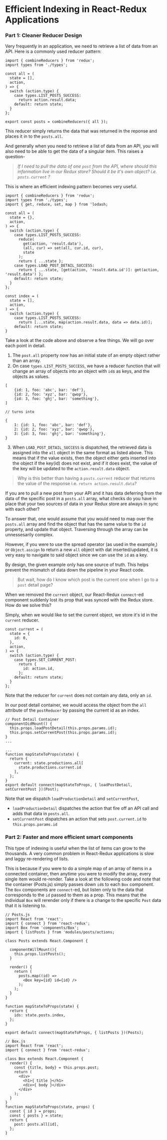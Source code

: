 # Efficient Indexing in React-Redux Applications

### Part 1: Cleaner Reducer Design

Very frequently in an application, we need to retrieve a list of data from an API. Here is a commonly used reducer pattern:

```
import { combineReducers } from 'redux';
import types from './types';

const all = (
  state = [],
  action,
) => {
  switch (action.type) {
    case types.LIST_POSTS_SUCCESS:
      return action.result.data;
    default: return state;
  }
};

export const posts = combineReducers({ all });
```
This reducer simply returns the data that was returned in the reponse and places it in to the `posts.all`.

And generally when you need to retrieve a list of data from an API, you will also need to be able to get the data of a singular item. This raises a question- 


> *If I need to pull the data of one `post` from the API, where should this information live in our Redux store? Should it be it's own object? i.e. `posts.current` ?*

This is where an efficient indexing pattern becomes very useful.

```
import { combineReducers } from 'redux';
import types from './types';
import { get, reduce, set, map } from 'lodash;

const all = (
  state = {},
  action,
) => {
  switch (action.type) {
    case types.LIST_POSTS_SUCCESS:
      reduce(
        get(action, 'result.data'),
        (all, cur) => set(all, cur.id, cur),
        state
      );
      return { ...state };
    case types.LOAD_POST_DETAIL_SUCCESS:
      return { ...state, [get(action, 'result.data.id')]: get(action, 'result.data') };
    default: return state;
  }
};

const index = (
  state = [],
  action,
) => {
  switch (action.type) {
    case types.LIST_POSTS_SUCCESS:
      return [...state, map(action.result.data, data => data.id)];
    default: return state;
}
```

Take a look at the code above and observe a few things. We will go over each point in detail.

1. The `post.all` property now has an initial state of an empty object rather than an array.
2. On case `types.LIST_POSTS_SUCCESS`, we have a reducer function that will change an array of objects into an object with `id`s as keys, and the objects as values.

```
[
	{id: 1, foo: 'abc', bar: 'def'},
	{id: 2, foo: 'xyz', bar: 'qwop'},
	{id: 3, foo: 'ghj', bar: 'something'},
]

// turns into

{ 
	1: {id: 1, foo: 'abc', bar: 'def'}, 
	2: {id: 2, foo: 'xyz', bar: 'qwop'}, 
	3: {id: 3, foo: 'ghj', bar: 'something'}, 
}

```

3. When `LOAD_POST_DETAIL_SUCCESS` is dispatched, the retrieved data is assigned into the `all` object in the same format as listed above. This means that if the value exists, then the object either gets inserted into the object if the key(id) does not exist, and if it does exist, the value of the key will be updated to the `action.result.data` object.

> Why is this better than having a `posts.current` reducer that returns the value of the response i.e. `return action.result.data`?

If you are to pull a new post from your API and it has data deferring from the data of the specific post in a `posts.all` array, what checks do you have in place that your two sources of data in your Redux store are always in sync with each other? 

To answer that, one would assume that you would need to map over the `posts.all` array and find the object that has the same value to the `id` property, and update that object. Traversing through the array can be unnessesarily complex.

However, if you were to use the spread operator (as used in the example,) or `Object.assign` to return a new `all` object with dat inserted/updated, it is very easy to navigate to said object since we can use the `id` as a key.

By design, the given example only has one source of truth. This helps prevent the mismatch of data down the pipeline in your React code. 

> But wait, how do I know which post is the current one when I go to a `post` detail page? 

When we removed the `current` object, our React-Redux `connect`-ed component suddenly lost its prop that was synced with the Redux store. How do we solve this?

Simply, when we would like to set the current object, we store it's id in the `current` reducer.

```
const current = (
  state = {
    id: 0,
  },
  action,
) => {
  switch (action.type) {
    case types.SET_CURRENT_POST:
      return {
        id: action.id,
      };
    default: return state;
  }
};
```

Note that the reducer for `current` does not contain any data, only an `id`.

In our post detail container, we would access the object from the `all` attribute of the `postReducer` by passing the current id as an index.

```
// Post Detail Container
componentDidMount() {
  this.props.loadPostDetail(this.props.params.id);
  this.props.setCurrentPost(this.props.params.id);
}
...

...
function mapStateToProps(state) {
  return {
    current: state.productions.all[
      state.productions.current.id
    ],
  };
}
export default connect(mapStateToProps, { loadPostDetail, setCurrentPost })(Post);

```

Note that we dispatch `loadProductionDetail` and `setCurrentPost`, 

* `loadProductionDetail` dispatches the action that fire off an API call and adds that data in `posts.all`.
* `setCurrentPost` dispatches an action that sets `post.current.id` to `this.props.params.id`


### Part 2: Faster and more efficient smart components
This type of indexing is useful when the list of items can grow to the thousands. A very common problem in React-Redux applications is slow and laggy re-rendering of lists.

This is because if you were to do a simple map of an array of items in a connected container, then anytime you were to modify the array, every single item would re-render. Take a look at the following code and note that the container (Posts.js) simply passes down `id`s to each `Box` component. The `Box` components are `connect`-ed, but listen only to the data that corresponds to the `id` passed to them as a prop. This means that the individual `Box` will rerender only if there is a change to the specific `Post` data that it is listening to.


```
// Posts.js
import React from 'react';
import { connect } from 'react-redux';
import Box from 'components/Box';
import { listPosts } from 'modules/posts/actions;

class Posts extends React.Component {

  componentWillMount(){
    this.props.listPosts();
  }

  render() {
    return (
	  posts.map((id) =>
	    <Box key={id} id={id} />
	  );
	);
  }
}

function mapStateToProps(state) {
  return {
    ids: state.posts.index,
  };
}

export default connect(mapStateToProps, { listPosts })(Posts);

```

```
// Box.js
import React from 'react';
import { connect } from 'react-redux';

class Box extends React.Component {
  render() {
    const {title, body} = this.props.post;
    return (
      <div>
        <h1>{ title }</h1>
        <div>{ body }</div>
      </div>
    );
  }
}
function mapStateToProps(state, props) {
  const { id } = props;
  const { posts } = state;
  return {
    post: posts.all[id],
  };
}
```
